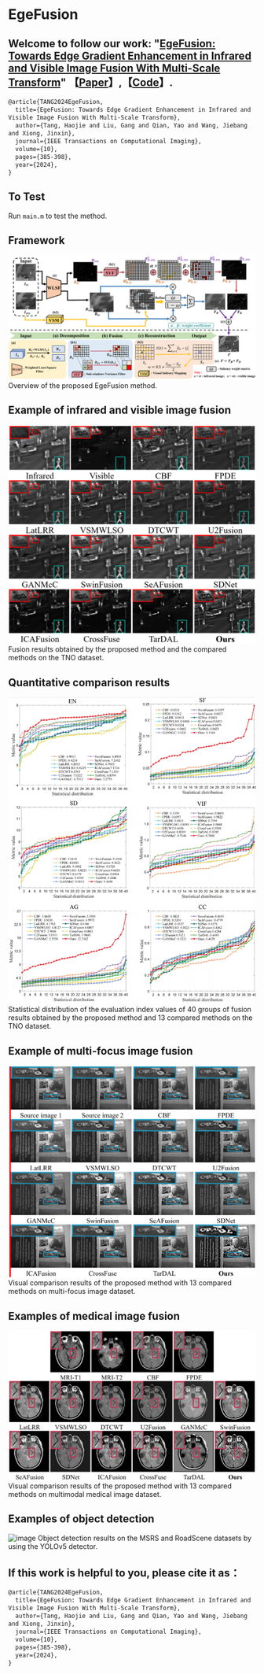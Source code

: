 # EgeFusion

## Welcome to follow our work: "[EgeFusion: Towards Edge Gradient Enhancement in Infrared and Visible Image Fusion With Multi-Scale Transform](https://ieeexplore.ieee.org/document/10449422)" 【[Paper](https://ieeexplore.ieee.org/document/10449422)】,【[Code](https://github.com/Haojie-Tang/EgeFusion)】.
```
@article{TANG2024EgeFusion,
  title={EgeFusion: Towards Edge Gradient Enhancement in Infrared and Visible Image Fusion With Multi-Scale Transform},
  author={Tang, Haojie and Liu, Gang and Qian, Yao and Wang, Jiebang and Xiong, Jinxin},
  journal={IEEE Transactions on Computational Imaging},
  volume={10},
  pages={385-398},
  year={2024},
}
```

## To Test
Run `main.m` to test the method.

## Framework
![image](https://github.com/Haojie-Tang/EgeFusion/blob/main/Figure/Framework.png)
Overview of the proposed EgeFusion method.

## Example of infrared and visible image fusion
![image](https://github.com/Haojie-Tang/EgeFusion/blob/main/Figure/InfraredandVisible-2.png)
Fusion results obtained by the proposed method and the compared methods on the TNO dataset.

## Quantitative comparison results
![image](https://github.com/Haojie-Tang/EgeFusion/blob/main/Figure/Metric.png)
Statistical distribution of the evaluation index values of 40 groups of fusion results obtained by the proposed method and 13 compared methods on the TNO dataset.

## Example of multi-focus image fusion
![image](https://github.com/Haojie-Tang/EgeFusion/blob/main/Figure/MultiFocus.png)
Visual comparison results of the proposed method with 13 compared methods on multi-focus image dataset.

## Examples of medical image fusion
![image](https://github.com/Haojie-Tang/EgeFusion/blob/main/Figure/Medical.png)
Visual comparison results of the proposed method with 13 compared methods on multimodal medical image dataset.

## Examples of object detection
![image](https://github.com/Haojie-Tang/EgeFusion/blob/main/Figure/Detection.png)
Object detection results on the MSRS and RoadScene datasets by using the YOLOv5 detector.

## If this work is helpful to you, please cite it as：
```
@article{TANG2024EgeFusion,
  title={EgeFusion: Towards Edge Gradient Enhancement in Infrared and Visible Image Fusion With Multi-Scale Transform},
  author={Tang, Haojie and Liu, Gang and Qian, Yao and Wang, Jiebang and Xiong, Jinxin},
  journal={IEEE Transactions on Computational Imaging},
  volume={10},
  pages={385-398},
  year={2024},
}
```

